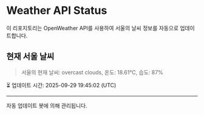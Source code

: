 
# Weather API Status

이 리포지토리는 OpenWeather API를 사용하여 서울의 날씨 정보를 자동으로 업데이트합니다.

## 현재 서울 날씨
> 서울의 현재 날씨: overcast clouds, 온도: 18.61°C, 습도: 87%

⏳ 업데이트 시간: 2025-09-29 19:45:02 (UTC)

---
자동 업데이트 봇에 의해 관리됩니다.

